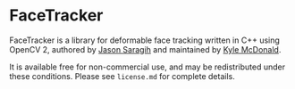 # FaceTracker

FaceTracker is a library for deformable face tracking written in C++ using OpenCV 2, authored by [Jason Saragih](https://vimeo.com/jsaragih) and maintained by [Kyle McDonald](http://kylemcdonald.net/).

It is available free for non-commercial use, and may be redistributed under these conditions. Please see `license.md` for complete details.